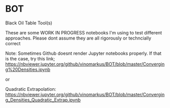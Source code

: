 # BOT
Black Oil Table Tool(s)

These are some WORK IN PROGRESS notebooks I'm using to test different approaches. Please dont assume they are all rigorously or techncially correct

Note: Sometimes Github doesnt render Jupyter notebooks properly. If that is the case, try this link;
https://nbviewer.jupyter.org/github/vinomarkus/BOT/blob/master/Converging%20Densities.ipynb

or

Quadratic Extrapolation: https://nbviewer.jupyter.org/github/vinomarkus/BOT/blob/master/Converging_Densities_Quadratic_Extrap.ipynb
